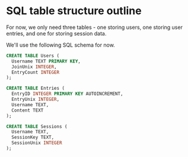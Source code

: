 # SQL table structure outline

For now, we only need three tables - one storing users, one storing user entries, and one for storing session data.

We'll use the following SQL schema for now.
```sql
CREATE TABLE Users (
  Username TEXT PRIMARY KEY,
  JoinUnix INTEGER,
  EntryCount INTEGER
);

CREATE TABLE Entries (
  EntryID INTEGER PRIMARY KEY AUTOINCREMENT,
  EntryUnix INTEGER,
  Username TEXT,
  Content TEXT
);

CREATE TABLE Sessions (
  Username TEXT,
  SessionKey TEXT,
  SessionUnix INTEGER
);
```
